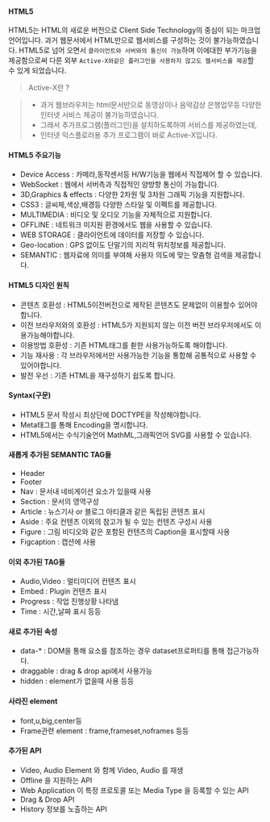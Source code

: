 #### HTML5

HTML5는 HTML의 새로운 버전으로 Client Side Technology의 중심이 되는 마크업 언어입니다.
과거 웹문서에서 HTML만으로 웹서비스를 구성하는 것이 불가능하였습니다.
HTML5로 넘어 오면서 `클라이언트와 서버와의 통신이 가능`하며 이에대한 부가기능을 제공함으로써 다른 외부 `Active-X와같은 플러그인을 사용하지 않고도 웹서비스를 제공`할 수 있게 되었습니다.

> Active-X란 ?

> - 과거 웹브라우저는 html문서만으로 동영상이나 음악감상 은행업무등 다양한 인터넷 서비스 제공이 불가능하였습니다. 
> - 그래서 추가프로그램(플러그인)을 설치하도록하여 서비스를 제공하였는데,
> - 인터넷 익스플로러용 추가 프로그램이 바로 Active-X입니다.

#### HTML5 주요기능

- Device Access : 카메라,동작센서등 H/W기능을 웹에서 직접제어 할 수 있습니다.
- WebSocket : 웹에서 서버측과 직접적인 양방향 통신이 가능합니다.
- 3D,Graphics & effects : 다양한 2차원 및 3차원 그래픽 기능을 지원합니다.
- CSS3 : 글씨체,색상,배경등 다양한 스타일 및 이펙트를 제공합니다.
- MULTIMEDIA : 비디오 및 오디오 기능을 자체적으로 지원합니다.
- OFFLINE : 네트워크 미지원 환경에서도 웹을 사용할 수 있습니다.
- WEB STORAGE : 클라이언트에 데이터를 저장할 수 있습니다.
- Geo-location : GPS 없이도 단말기의 지리적 위치정보를 제공합니다.
- SEMANTIC : 웹자료에 의미를 부여해 사용자 의도에 맞는 맞춤형 검색을 제공합니다.

#### HTML5 디자인 원칙

- 콘텐츠 호환성 : HTML5이전버전으로 제작된 콘텐츠도 문제없이 이용할수 있어야합니다.
- 이전 브라우저와의 호환성 : HTML5가 지원되지 않는 이전 버전 브라우저에서도 이용가능해야합니다.
- 이용방법 호환성 : 기존 HTML태그를 쵣한 사용가능하도록 해야합니다.
- 기능 재사용 : 각 브라우저에서만 사용가능한 기능을 통합해 공통적으로 사용할 수 있어야합니다.
- 발전 우선 : 기존 HTML을 재구성하기 쉽도록 합니다.

#### Syntax(구문)

- HTML5 문서 작성시 최상단에 DOCTYPE을 작성해야합니다.
- Meta태그를 통해 Encoding을 명시합니다.
- HTML5에서는 수식기술언어 MathML,그래픽언어 SVG를 사용할 수 있습니다.

#### 새롭게 추가된 SEMANTIC TAG들

- Header
- Footer
- Nav : 문서내 네비게이션 요소가 있을때 사용
- Section : 문서의 영역구성
- Article : 뉴스기사 or 블로그 아티클과 같은 독립된 콘텐츠 표시
- Aside : 주요 컨텐츠 이외의 참고가 될 수 있는 컨텐츠 구성시 사용
- Figure : 그림 비디오와 같은 포함된 컨텐츠의 Caption을 표시할때 사용
- Figcaption : 캡션에 사용

#### 이외 추가된 TAG들

- Audio,Video : 멀티미디어 컨텐츠 표시
- Embed : Plugin 컨텐츠 표시
- Progress : 작업 진행상황 나타냄
- Time : 시간,날짜 표시
등등

#### 새로 추가된 속성

- data-* : DOM을 통해 요소를 참조하는 경우 dataset프로퍼티를 통해 접근가능하다.
- draggable : drag & drop api에서 사용가능
- hidden : element가 없을때 사용
등등

#### 사라진 element

- font,u,big,center등 
- Frame관련 element : frame,frameset,noframes
등등

#### 추가된 API

- Video, Audio Element 와 함께 Video, Audio 를 재생
- Offline 을 지원하는 API
- Web Application 이 특정 프로토콜 또는 Media Type 을 등록할 수 있는 API
- Drag & Drop API
- History 정보를 노출하는 API